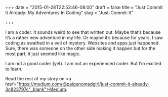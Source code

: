 +++
date = "2015-01-28T22:53:46-08:00"
draft = false
title = "Just Commit It Already: My Adventures In Coding"
slug = "Just-Commit-It"

+++

I am a coder. It sounds weird to see that written out. Maybe that’s because it’s a rather new adventure in my life. Or maybe it’s because for years, I saw coding as swathed in a veil of mystery. Websites and apps just happened. Sure, there was someone on the other side making it happen but for the most part, it just seemed like magic.

I am not a good coder (yet). I am not an experienced coder. But I’m excited to learn.

Read the rest of my story on <a href="https://medium.com/@paigenomadgirl/just-commit-it-already-3c823797c"_blank">Medium</a>. 